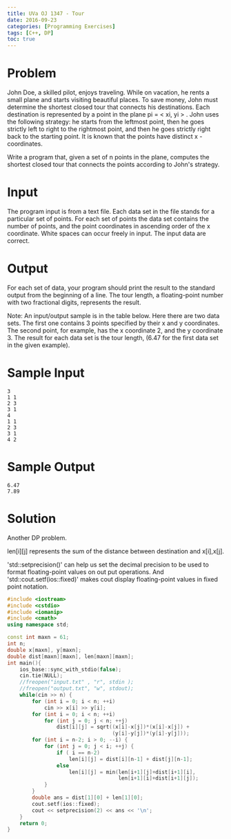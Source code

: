 ```yaml
---
title: UVa OJ 1347 - Tour
date: 2016-09-23
categories: [Programming Exercises]
tags: [C++, DP]
toc: true
---
```


# **Problem**

John Doe, a skilled pilot, enjoys traveling. While on vacation, he rents a small plane and starts visiting beautiful places. To save money, John must determine the shortest closed tour that connects his destinations. Each destination is represented by a point in the plane pi = < xi, yi > . John uses the following strategy: he starts from the leftmost point, then he goes strictly left to right to the rightmost point, and then he goes strictly right back to the starting point. It is known that the points have distinct x -coordinates.

Write a program that, given a set of n points in the plane, computes the shortest closed tour that connects the points according to John's strategy.

# **Input**
The program input is from a text file. Each data set in the file stands for a particular set of points. For each set of points the data set contains the number of points, and the point coordinates in ascending order of the x coordinate. White spaces can occur freely in input. The input data are correct.

# **Output**
For each set of data, your program should print the result to the standard output from the beginning of a line. The tour length, a floating-point number with two fractional digits, represents the result.

Note: An input/output sample is in the table below. Here there are two data sets. The first one contains 3 points specified by their x and y coordinates. The second point, for example, has the x coordinate 2, and the y coordinate 3. The result for each data set is the tour length, (6.47 for the first data set in the given example).

# **Sample Input**
```
3 
1 1
2 3
3 1
4 
1 1 
2 3
3 1
4 2
```

# **Sample Output**
```
6.47
7.89
```

# **Solution**
Another DP problem.

len[i][j] represents the sum of the distance between destination and x[i],x[j].

'std::setprecision()' can help us set the decimal precision to be used to format floating-point values on out put operations. And 'std::cout.setf(ios::fixed)' makes cout display floating-point values in fixed point notation.
```C++
#include <iostream>
#include <cstdio>
#include <iomanip>
#include <cmath>
using namespace std;

const int maxn = 61;
int n;
double x[maxn], y[maxn];
double dist[maxn][maxn], len[maxn][maxn];
int main(){
    ios_base::sync_with_stdio(false);
    cin.tie(NULL);
    //freopen("input.txt" , "r", stdin );
    //freopen("output.txt", "w", stdout);
    while(cin >> n) {
        for (int i = 0; i < n; ++i)
            cin >> x[i] >> y[i];
        for (int i = 0; i < n; ++i)
            for (int j = 0; j < n; ++j)
                dist[i][j] = sqrt((x[i]-x[j])*(x[i]-x[j]) + 
                                  (y[i]-y[j])*(y[i]-y[j]));
        for (int i = n-2; i > 0; --i) {
            for (int j = 0; j < i; ++j) {
                if ( i == n-2) 
                    len[i][j] = dist[i][n-1] + dist[j][n-1];
                else
                    len[i][j] = min(len[i+1][j]+dist[i+1][i], 
                                    len[i+1][i]+dist[i+1][j]);
            }
        }
        double ans = dist[1][0] + len[1][0];
        cout.setf(ios::fixed);
        cout << setprecision(2) << ans << '\n';
    }
    return 0;
}
```
